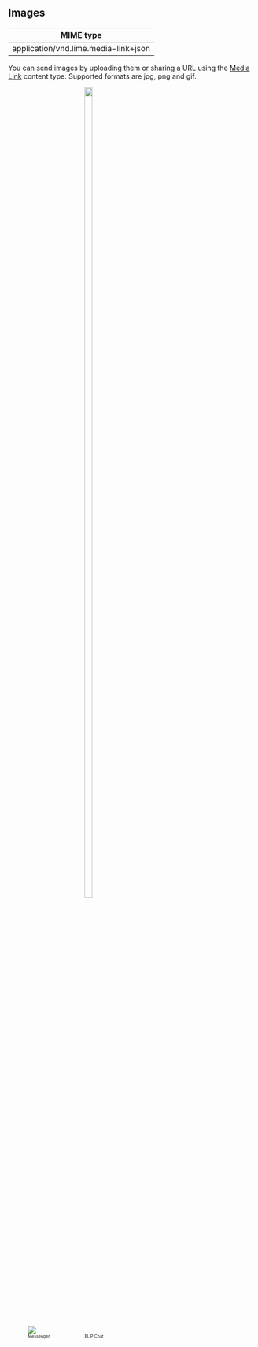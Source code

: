 ## Images


| MIME type                            |
|--------------------------------------|
| application/vnd.lime.media-link+json |

You can send images by uploading them or sharing a URL using the [Media Link](http://boyce.local:4567/#media-link) content type. Supported formats are jpg, png and gif.

<div style="margin-left:0;">
<div style="display: inline-block; width:30%">
<figure style="margin-right: 25px;">
    <span>
        <img src="https://scontent.fplu11-1.fna.fbcdn.net/v/t39.2365-6/13466577_1753800631570799_2129488873_n.png?oh=19b3352a7abcfa6d78de91cae47d2857&oe=5A69D46A"></img>
    </span>
    <figcaption style="font-size:0.6em">Messenger</figcaption>
</figure>
</div>
<div style="display: inline-block">
<figure style="margin: 0">
    <span>
        <img src="https://uploaddeimagens.com.br/images/001/147/174/original/ImageBlipChat.png?1508857785" width="65%"></img>
    </span>
    <figcaption style="font-size:0.6em">BLiP Chat</figcaption>
</figure>
</div>
</div>